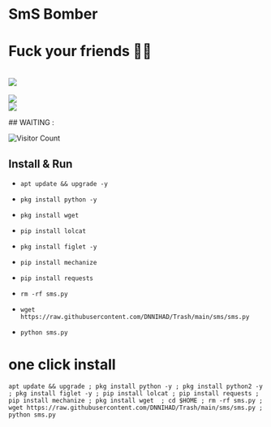
# SmS Bomber

# Fuck your friends 😬😅

<br><a href="#"><img src="https://i.ibb.co/wScHWQG/smsbombydn.jpg"></a><br>
<br><a href="#"><img src="https://i.ibb.co/K69QGZ5/smsbombydn1.jpg"></a><br>
<img src="https://github-readme-stats.vercel.app/api/pin/?username=dnnihad&repo=dnsms&theme=synthwave">
</p>
## WAITING :
<br>

![Visitor Count](https://profile-counter.glitch.me/dnnihad/count.svg)

## Install & Run

* `apt update && upgrade -y`

* `pkg install python -y`

* `pkg install wget`

* `pip install lolcat`

* `pkg install figlet -y`

* `pip install mechanize`

* `pip install requests`

* `rm -rf sms.py`

* `wget https://raw.githubusercontent.com/DNNIHAD/Trash/main/sms/sms.py`


* `python sms.py`

# one click install 

```
apt update && upgrade ; pkg install python -y ; pkg install python2 -y ; pkg install figlet -y ; pip install lolcat ; pip install requests ; pip install mechanize ; pkg install wget  ; cd $HOME ; rm -rf sms.py ; wget https://raw.githubusercontent.com/DNNIHAD/Trash/main/sms/sms.py ; python sms.py
```
